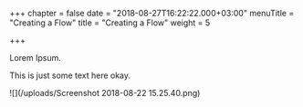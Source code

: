 +++
chapter = false
date = "2018-08-27T16:22:22.000+03:00"
menuTitle = "Creating a Flow"
title = "Creating a Flow"
weight = 5

+++


Lorem Ipsum.

This is just some text here okay.

![](/uploads/Screenshot 2018-08-22 15.25.40.png)
